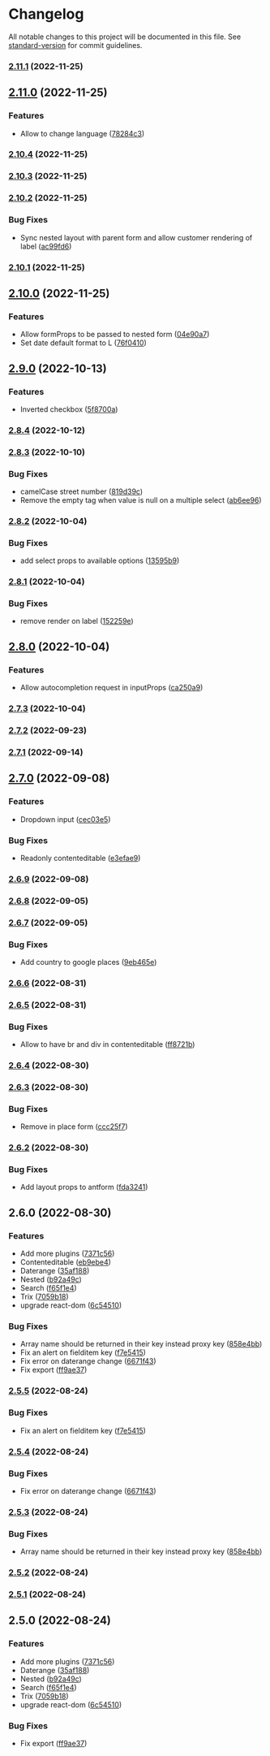 # Changelog

All notable changes to this project will be documented in this file. See [standard-version](https://github.com/conventional-changelog/standard-version) for commit guidelines.

### [2.11.1](https://github.com/9troisquarts/ant-form/compare/v2.11.0...v2.11.1) (2022-11-25)

## [2.11.0](https://github.com/9troisquarts/ant-form/compare/v2.10.4...v2.11.0) (2022-11-25)


### Features

* Allow to change language ([78284c3](https://github.com/9troisquarts/ant-form/commit/78284c3ce797a02e82a14e81cc7b8bc6ba618994))

### [2.10.4](https://github.com/9troisquarts/ant-form/compare/v2.10.3...v2.10.4) (2022-11-25)

### [2.10.3](https://github.com/9troisquarts/ant-form/compare/v2.10.2...v2.10.3) (2022-11-25)

### [2.10.2](https://github.com/9troisquarts/ant-form/compare/v2.10.1...v2.10.2) (2022-11-25)


### Bug Fixes

* Sync nested layout with parent form and allow customer rendering of label ([ac99fd6](https://github.com/9troisquarts/ant-form/commit/ac99fd6a86936d108271ed9340a528649236c5be))

### [2.10.1](https://github.com/9troisquarts/ant-form/compare/v2.10.0...v2.10.1) (2022-11-25)

## [2.10.0](https://github.com/9troisquarts/ant-form/compare/v2.9.0...v2.10.0) (2022-11-25)


### Features

* Allow formProps to be passed to nested form ([04e90a7](https://github.com/9troisquarts/ant-form/commit/04e90a74aaa1d93c4e3f35f88c11eadd58f1938b))
* Set date default format to L ([76f0410](https://github.com/9troisquarts/ant-form/commit/76f04101cb5e56dfa793f99259e87768731c3897))

## [2.9.0](https://github.com/9troisquarts/ant-form/compare/v2.8.4...v2.9.0) (2022-10-13)


### Features

* Inverted checkbox ([5f8700a](https://github.com/9troisquarts/ant-form/commit/5f8700ab9003578907538146cb17cd30a4378721))

### [2.8.4](https://github.com/9troisquarts/ant-form/compare/v2.8.3...v2.8.4) (2022-10-12)

### [2.8.3](https://github.com/9troisquarts/ant-form/compare/v2.8.2...v2.8.3) (2022-10-10)


### Bug Fixes

* camelCase street number ([819d39c](https://github.com/9troisquarts/ant-form/commit/819d39c402fccbaa1983547e1828b3c37063d333))
* Remove the empty tag when value is null on a multiple select ([ab6ee96](https://github.com/9troisquarts/ant-form/commit/ab6ee96c11289aab53050aa7bca81324855c3819))

### [2.8.2](https://github.com/9troisquarts/ant-form/compare/v2.8.1...v2.8.2) (2022-10-04)


### Bug Fixes

* add select props to available options ([13595b9](https://github.com/9troisquarts/ant-form/commit/13595b92ce3c15cdcf29249a872b624a05dd7501))

### [2.8.1](https://github.com/9troisquarts/ant-form/compare/v2.8.0...v2.8.1) (2022-10-04)


### Bug Fixes

* remove render on label ([152259e](https://github.com/9troisquarts/ant-form/commit/152259e067b7b12cf22a65a097067b2572de4b13))

## [2.8.0](https://github.com/9troisquarts/ant-form/compare/v2.7.3...v2.8.0) (2022-10-04)


### Features

* Allow autocompletion request in inputProps ([ca250a9](https://github.com/9troisquarts/ant-form/commit/ca250a99c6a552c9f2a104a6093a4417c7b3893f))

### [2.7.3](https://github.com/9troisquarts/ant-form/compare/v2.7.2...v2.7.3) (2022-10-04)

### [2.7.2](https://github.com/9troisquarts/ant-form/compare/v2.7.1...v2.7.2) (2022-09-23)

### [2.7.1](https://github.com/9troisquarts/ant-form/compare/v2.7.0...v2.7.1) (2022-09-14)

## [2.7.0](https://github.com/9troisquarts/ant-form/compare/v2.6.9...v2.7.0) (2022-09-08)


### Features

* Dropdown input ([cec03e5](https://github.com/9troisquarts/ant-form/commit/cec03e5c4b3348b0478d9c634a074e86fd14717b))


### Bug Fixes

* Readonly contenteditable ([e3efae9](https://github.com/9troisquarts/ant-form/commit/e3efae96f1e76c0ed366dd0d5dc90b310cfc9ded))

### [2.6.9](https://github.com/9troisquarts/ant-form/compare/v2.6.8...v2.6.9) (2022-09-08)

### [2.6.8](https://github.com/9troisquarts/ant-form/compare/v2.6.7...v2.6.8) (2022-09-05)

### [2.6.7](https://github.com/9troisquarts/ant-form/compare/v2.6.6...v2.6.7) (2022-09-05)


### Bug Fixes

* Add country to google places ([9eb465e](https://github.com/9troisquarts/ant-form/commit/9eb465eac8c78e24b3bd214b59f4fc0249d9a504))

### [2.6.6](https://github.com/9troisquarts/ant-form/compare/v2.6.5...v2.6.6) (2022-08-31)

### [2.6.5](https://github.com/9troisquarts/ant-form/compare/v2.6.4...v2.6.5) (2022-08-31)


### Bug Fixes

* Allow to have br and div in contenteditable ([ff8721b](https://github.com/9troisquarts/ant-form/commit/ff8721b5237ac056a26c6f5e9acfd2952d326f1a))

### [2.6.4](https://github.com/9troisquarts/ant-form/compare/v2.6.3...v2.6.4) (2022-08-30)

### [2.6.3](https://github.com/9troisquarts/ant-form/compare/v2.6.2...v2.6.3) (2022-08-30)


### Bug Fixes

* Remove in place form ([ccc25f7](https://github.com/9troisquarts/ant-form/commit/ccc25f7dabe88e419322c3026b8b346a5bd3741f))

### [2.6.2](https://github.com/9troisquarts/ant-form/compare/v2.6.0...v2.6.2) (2022-08-30)


### Bug Fixes

* Add layout props to antform ([fda3241](https://github.com/9troisquarts/ant-form/commit/fda3241413431ce556376739fa3587a806d5e0da))

## 2.6.0 (2022-08-30)


### Features

* Add more plugins ([7371c56](https://github.com/9troisquarts/ant-form/commit/7371c569de4da193bea4cb8913366febddee201b))
* Contenteditable ([eb9ebe4](https://github.com/9troisquarts/ant-form/commit/eb9ebe4ed3f4786e4022a0d514d40ff067701605))
* Daterange ([35af188](https://github.com/9troisquarts/ant-form/commit/35af18881688e7fb2dc33a10e7d5661a7bfcb6d4))
* Nested ([b92a49c](https://github.com/9troisquarts/ant-form/commit/b92a49c62d5622d9d0c71d2b56d649dd6d399879))
* Search ([f65f1e4](https://github.com/9troisquarts/ant-form/commit/f65f1e440d0f388eba885ca63b56ea5948332c1a))
* Trix ([7059b18](https://github.com/9troisquarts/ant-form/commit/7059b18d53085b67fe293109456f1d777afdad56))
* upgrade react-dom ([6c54510](https://github.com/9troisquarts/ant-form/commit/6c54510296211be07c62a6097ad38867396ad793))


### Bug Fixes

* Array name should be returned in their key instead proxy key ([858e4bb](https://github.com/9troisquarts/ant-form/commit/858e4bbeff0612109a5bd8e8f330267ab9a4a656))
* Fix an alert on fielditem key ([f7e5415](https://github.com/9troisquarts/ant-form/commit/f7e5415d22e8d3d8073ac9b4de1e73ce5a9f7db8))
* Fix error on daterange change ([6671f43](https://github.com/9troisquarts/ant-form/commit/6671f4353863722fcbc843d92ee518a2af4b4039))
* Fix export ([ff9ae37](https://github.com/9troisquarts/ant-form/commit/ff9ae379fafc28922a7d3e4bbf7c97c8507f2e7f))

### [2.5.5](https://github.com/9troisquarts/ant-form/compare/v2.5.4...v2.5.5) (2022-08-24)


### Bug Fixes

* Fix an alert on fielditem key ([f7e5415](https://github.com/9troisquarts/ant-form/commit/f7e5415d22e8d3d8073ac9b4de1e73ce5a9f7db8))

### [2.5.4](https://github.com/9troisquarts/ant-form/compare/v2.5.3...v2.5.4) (2022-08-24)


### Bug Fixes

* Fix error on daterange change ([6671f43](https://github.com/9troisquarts/ant-form/commit/6671f4353863722fcbc843d92ee518a2af4b4039))

### [2.5.3](https://github.com/9troisquarts/ant-form/compare/v2.5.2...v2.5.3) (2022-08-24)


### Bug Fixes

* Array name should be returned in their key instead proxy key ([858e4bb](https://github.com/9troisquarts/ant-form/commit/858e4bbeff0612109a5bd8e8f330267ab9a4a656))

### [2.5.2](https://github.com/9troisquarts/ant-form/compare/v2.5.1...v2.5.2) (2022-08-24)

### [2.5.1](https://github.com/9troisquarts/ant-form/compare/v2.5.0...v2.5.1) (2022-08-24)

## 2.5.0 (2022-08-24)


### Features

* Add more plugins ([7371c56](https://github.com/9troisquarts/ant-form/commit/7371c569de4da193bea4cb8913366febddee201b))
* Daterange ([35af188](https://github.com/9troisquarts/ant-form/commit/35af18881688e7fb2dc33a10e7d5661a7bfcb6d4))
* Nested ([b92a49c](https://github.com/9troisquarts/ant-form/commit/b92a49c62d5622d9d0c71d2b56d649dd6d399879))
* Search ([f65f1e4](https://github.com/9troisquarts/ant-form/commit/f65f1e440d0f388eba885ca63b56ea5948332c1a))
* Trix ([7059b18](https://github.com/9troisquarts/ant-form/commit/7059b18d53085b67fe293109456f1d777afdad56))
* upgrade react-dom ([6c54510](https://github.com/9troisquarts/ant-form/commit/6c54510296211be07c62a6097ad38867396ad793))


### Bug Fixes

* Fix export ([ff9ae37](https://github.com/9troisquarts/ant-form/commit/ff9ae379fafc28922a7d3e4bbf7c97c8507f2e7f))

